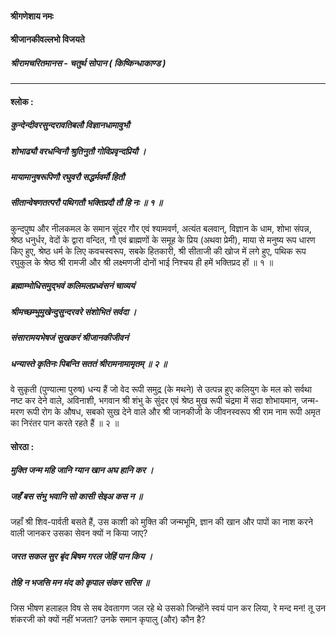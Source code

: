 #### श्रीगणेशाय नमः
#### श्रीजानकीवल्लभो विजयते

##### श्रीरामचरितमानस - चतुर्थ सोपान ( किष्किन्धाकाण्ड )

---

#### श्लोक :

##### कुन्देन्दीवरसुन्दरावतिबलौ विज्ञानधामावुभौ
##### शोभाढ्यौ वरधन्विनौ श्रुतिनुतौ गोविप्रवृन्दप्रियौ ।
##### मायामानुषरूपिणौ रघुवरौ सद्धर्मवर्मौ हितौ
##### सीतान्वेषणतत्परौ पथिगतौ भक्तिप्रदौ तौ हि नः ॥ १ ॥

कुन्दपुष्प और नीलकमल के समान सुंदर गौर एवं श्यामवर्ण, अत्यंत बलवान्, विज्ञान के धाम, शोभा संपन्न, श्रेष्ठ धनुर्धर, वेदों के द्वारा वन्दित, गौ एवं ब्राह्मणों के समूह के प्रिय (अथवा प्रेमी), माया से मनुष्य रूप धारण किए हुए, श्रेष्ठ धर्म के लिए कवचस्वरूप, सबके हितकारी, श्री सीताजी की खोज में लगे हुए, पथिक रूप रघुकुल के श्रेष्ठ श्री रामजी और श्री लक्ष्मणजी दोनों भाई निश्चय ही हमें भक्तिप्रद हों ॥ १ ॥

##### ब्रह्माम्भोधिसमुद्भवं कलिमलप्रध्वंसनं चाव्ययं
##### श्रीमच्छम्भुमुखेन्दुसुन्दरवरे संशोभितं सर्वदा ।
##### संसारामयभेषजं सुखकरं श्रीजानकीजीवनं
##### धन्यास्ते कृतिनः पिबन्ति सततं श्रीरामनामामृतम् ॥ २ ॥

वे सुकृती (पुण्यात्मा पुरुष) धन्य हैं जो वेद रूपी समुद्र (के मथने) से उत्पन्न हुए कलियुग के मल को सर्वथा नष्ट कर देने वाले, अविनाशी, भगवान श्री शंभु के सुंदर एवं श्रेष्ठ मुख रूपी चंद्रमा में सदा शोभायमान, जन्म-मरण रूपी रोग के औषध, सबको सुख देने वाले और श्री जानकीजी के जीवनस्वरूप श्री राम नाम रूपी अमृत का निरंतर पान करते रहते हैं ॥ २ ॥

#### सोरठा :

##### मुक्ति जन्म महि जानि ग्यान खान अघ हानि कर ।
##### जहँ बस संभु भवानि सो कासी सेइअ कस न ॥

जहाँ श्री शिव-पार्वती बसते हैं, उस काशी को मुक्ति की जन्मभूमि, ज्ञान की खान और पापों का नाश करने वाली जानकर उसका सेवन क्यों न किया जाए?

##### जरत सकल सुर बृंद बिषम गरल जेहिं पान किय ।
##### तेहि न भजसि मन मंद को कृपाल संकर सरिस ॥

जिस भीषण हलाहल विष से सब देवतागण जल रहे थे उसको जिन्होंने स्वयं पान कर लिया, रे मन्द मन! तू उन शंकरजी को क्यों नहीं भजता? उनके समान कृपालु (और) कौन है?